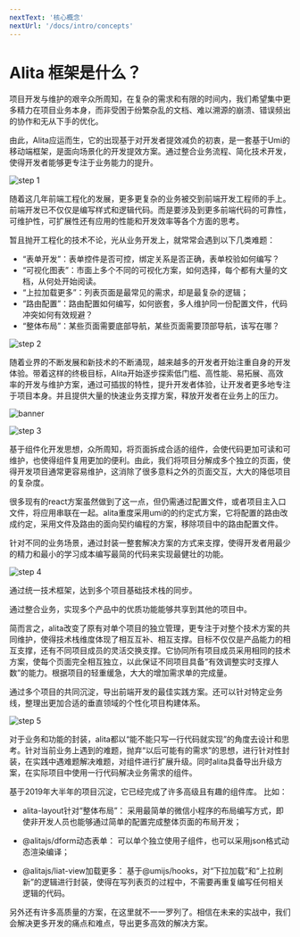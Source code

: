 ```yaml
---
nextText: '核心概念'
nextUrl: '/docs/intro/concepts'
---
```


# Alita 框架是什么？

项目开发与维护的艰辛众所周知，在复杂的需求和有限的时间内，我们希望集中更多精力在项目业务本身，而非受困于纷繁杂乱的文档、难以溯源的崩溃、错误频出的协作和无从下手的优化。

由此，Alita应运而生，它的出现基于对开发者提效减负的初衷，是一套基于Umi的移动端框架，是面向场景化的开发提效方案。通过整合业务流程、简化技术开发，使得开发者能够更专注于业务能力的提升。

![step 1](/docs/assets/img/intro/intro01.jpg)

随着这几年前端工程化的发展，更多更复杂的业务被交到前端开发工程师的手上。前端开发已不仅仅是编写样式和逻辑代码。而是要涉及到更多前端代码的可靠性，可维护性，可扩展性还有应用的性能和开发效率等各个方面的思考。

暂且抛开工程化的技术不论，光从业务开发上，就常常会遇到以下几类难题：

* “表单开发”：表单控件是否可控，绑定关系是否正确，表单校验如何编写？
* “可视化图表”：市面上多个不同的可视化方案，如何选择，每个都有大量的文档，从何处开始阅读。
* “上拉加载更多”：列表页面是最常见的需求，却是最复杂的逻辑；
* “路由配置”：路由配置如何编写，如何嵌套，多人维护同一份配置文件，代码冲突如何有效规避？
* “整体布局”：某些页面需要底部导航，某些页面需要顶部导航，该写在哪？

![step 2](/docs/assets/img/intro/intro02.jpg)

随着业界的不断发展和新技术的不断涌现，越来越多的开发者开始注重自身的开发体验。带着这样的终极目标，Alita开始逐步探索低门槛、高性能、易拓展、高效率的开发与维护方案，通过可插拔的特性，提升开发者体验，让开发者更多地专注于项目本身。并且提供大量的快速业务支撑方案，释放开发者在业务上的压力。

![banner](/docs/assets/img/intro/banner01.jpg)

![step 3](/docs/assets/img/intro/intro03.jpg)

基于组件化开发思想，众所周知，将页面拆成合适的组件，会使代码更加可读和可维护，也使得组件复用更加的便利。由此，我们将项目分解成多个独立的页面，使得开发项目通常更容易维护，这消除了很多意料之外的页面交互，大大的降低项目的复杂度。

很多现有的react方案虽然做到了这一点，但仍需通过配置文件，或者项目主入口文件，将应用串联在一起。alita重度采用umi的的约定式方案，它将配置的路由改成约定，采用文件及路由的面向契约编程的方案，移除项目中的路由配置文件。

针对不同的业务场景，通过封装一整套解决方案的方式来支撑，使得开发者用最少的精力和最小的学习成本编写最简的代码来实现最健壮的功能。

![step 4](/docs/assets/img/intro/intro04.jpg)

通过统一技术框架，达到多个项目基础技术栈的同步。

通过整合业务，实现多个产品中的优质功能能够共享到其他的项目中。

简而言之，alita改变了原有对单个项目的独立管理，更专注于对整个技术方案的共同维护，使得技术栈维度体现了相互互补、相互支撑。目标不仅仅是产品能力的相互支撑，还有不同项目成员的灵活交换支撑。它协同所有项目成员采用相同的技术方案，使每个页面完全相互独立，以此保证不同项目具备“有效调整实时支撑人数”的能力。根据项目的轻重缓急，大大的增加需求单的完成量。

通过多个项目的共同沉淀，导出前端开发的最佳实践方案。还可以针对特定业务线，整理出更加合适的垂直领域的个性化项目构建体系。

![step 5](/docs/assets/img/intro/intro05.jpg)

对于业务和功能的封装，alita都以“能不能只写一行代码就实现”的角度去设计和思考。针对当前业务上遇到的难题，抛弃“以后可能有的需求”的思想，进行针对性封装，在实践中遇难题解决难题，对组件进行扩展升级。同时alita具备导出升级方案，在实际项目中使用一行代码解决业务需求的组件。

基于2019年大半年的项目沉淀，它已经完成了许多高级且有趣的组件库。
比如：

- alita-layout针对“整体布局”：
采用最简单的微信小程序的布局编写方式，即使非开发人员也能够通过简单的配置完成整体页面的布局开发；

- @alitajs/dform动态表单：
可以单个独立使用子组件，也可以采用json格式动态渲染编译；

- @alitajs/liat-view加载更多：
基于@umijs/hooks，对“下拉加载”和“上拉刷新”的逻辑进行封装，使得在写列表页的过程中，不需要再重复编写任何相关逻辑的代码。

另外还有许多高质量的方案，在这里就不一一罗列了。相信在未来的实战中，我们会解决更多开发的痛点和难点，导出更多高效的解决方案。
